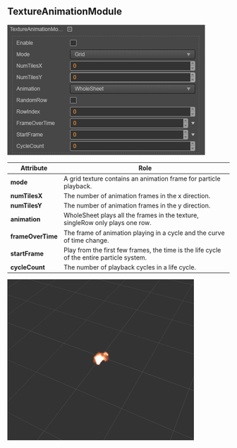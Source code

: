 ## TextureAnimationModule
![](particle-system/texture_animation.png)

Attribute | Role
---|---
**mode** | A grid texture contains an animation frame for particle playback.
**numTilesX** | The number of animation frames in the x direction.
**numTilesY** | The number of animation frames in the y direction.
**animation** | WholeSheet plays all the frames in the texture, singleRow only plays one row.
**frameOverTime** | The frame of animation playing in a cycle and the curve of time change.
**startFrame** | Play from the first few frames, the time is the life cycle of the entire particle system.
**cycleCount** | The number of playback cycles in a life cycle.

![](particle-system/texture_animation.gif)